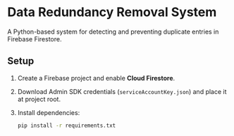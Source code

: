 # Data Redundancy Removal System

A Python-based system for detecting and preventing duplicate entries in Firebase Firestore.

## Setup

1. Create a Firebase project and enable **Cloud Firestore**.
2. Download Admin SDK credentials (`serviceAccountKey.json`) and place it at project root.
3. Install dependencies:

   ```bash
   pip install -r requirements.txt
